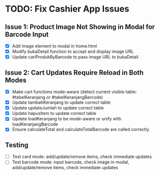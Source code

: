 # TODO: Fix Cashier App Issues

## Issue 1: Product Image Not Showing in Modal for Barcode Input
- [x] Add image element to modal in home.html
- [x] Modify bukaDetail function to accept and display image URL
- [x] Update cariProdukByBarcode to pass image URL to bukaDetail

## Issue 2: Cart Updates Require Reload in Both Modes
- [x] Make cart functions mode-aware (detect current visible table: #tabelKeranjang or #tabelKeranjangBarcode)
- [x] Update tambahKeranjang to update correct table
- [x] Update updateJumlah to update correct table
- [x] Update hapusItem to update correct table
- [x] Update loadKeranjang to be mode-aware or unify with loadKeranjangBarcode
- [x] Ensure calculateTotal and calculateTotalBarcode are called correctly

## Testing
- [ ] Test card mode: add/update/remove items, check immediate updates
- [ ] Test barcode mode: input barcode, check image in modal, add/update/remove items, check immediate updates
